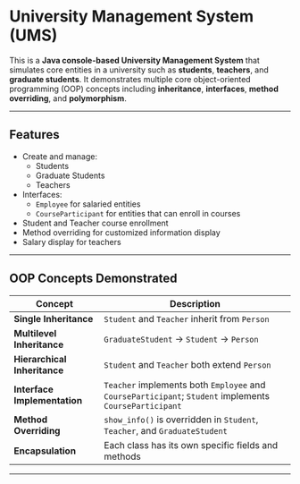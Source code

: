 # University Management System (UMS)

This is a **Java console-based University Management System** that simulates core entities in a university such as **students**, **teachers**, and **graduate students**. It demonstrates multiple core object-oriented programming (OOP) concepts including **inheritance**, **interfaces**, **method overriding**, and **polymorphism**.

---

## Features

- Create and manage:
  - Students
  - Graduate Students
  - Teachers
- Interfaces:
  - `Employee` for salaried entities
  - `CourseParticipant` for entities that can enroll in courses
- Student and Teacher course enrollment
- Method overriding for customized information display
- Salary display for teachers

---

## OOP Concepts Demonstrated

| Concept                 | Description |
|-------------------------|-------------|
| **Single Inheritance**  | `Student` and `Teacher` inherit from `Person` |
| **Multilevel Inheritance** | `GraduateStudent` → `Student` → `Person` |
| **Hierarchical Inheritance** | `Student` and `Teacher` both extend `Person` |
| **Interface Implementation** | `Teacher` implements both `Employee` and `CourseParticipant`; `Student` implements `CourseParticipant` |
| **Method Overriding**   | `show_info()` is overridden in `Student`, `Teacher`, and `GraduateStudent` |
| **Encapsulation**       | Each class has its own specific fields and methods |

---

